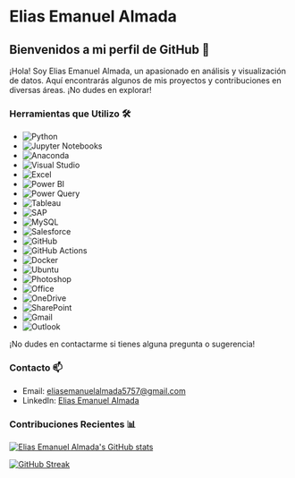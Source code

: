 # Elias Emanuel Almada

## Bienvenidos a mi perfil de GitHub 🚀

¡Hola! Soy Elias Emanuel Almada, un apasionado en análisis y visualización de datos. Aquí encontrarás algunos de mis proyectos y contribuciones en diversas áreas. ¡No dudes en explorar!

### Herramientas que Utilizo 🛠️

- ![Python](https://img.shields.io/badge/-Python-3776AB?style=flat-square&logo=python&logoColor=white)
- ![Jupyter Notebooks](https://img.shields.io/badge/-Jupyter%20Notebooks-F37626?style=flat-square&logo=jupyter&logoColor=white)
- ![Anaconda](https://img.shields.io/badge/-Anaconda-44A833?style=flat-square&logo=anaconda&logoColor=white)
- ![Visual Studio](https://img.shields.io/badge/-Visual%20Studio-5C2D91?style=flat-square&logo=visual-studio&logoColor=white)
- ![Excel](https://img.shields.io/badge/-Excel-217346?style=flat-square&logo=microsoft-excel&logoColor=white)
- ![Power BI](https://img.shields.io/badge/-Power%20BI-F2C811?style=flat-square&logo=power-bi&logoColor=white)
- ![Power Query](https://img.shields.io/badge/-Power%20Query-F2C811?style=flat-square&logo=power-bi&logoColor=white)
- ![Tableau](https://img.shields.io/badge/-Tableau-E97627?style=flat-square&logo=tableau&logoColor=white)
- ![SAP](https://img.shields.io/badge/-SAP-0FAAFF?style=flat-square&logo=sap&logoColor=white)
- ![MySQL](https://img.shields.io/badge/-MySQL-4479A1?style=flat-square&logo=mysql&logoColor=white)
- ![Salesforce](https://img.shields.io/badge/-Salesforce-00A1E0?style=flat-square&logo=salesforce&logoColor=white)
- ![GitHub](https://img.shields.io/badge/-GitHub-181717?style=flat-square&logo=github&logoColor=white)
- ![GitHub Actions](https://img.shields.io/badge/-GitHub%20Actions-2088FF?style=flat-square&logo=github-actions&logoColor=white)
- ![Docker](https://img.shields.io/badge/-Docker-2496ED?style=flat-square&logo=docker&logoColor=white)
- ![Ubuntu](https://img.shields.io/badge/-Ubuntu-E95420?style=flat-square&logo=ubuntu&logoColor=white)
- ![Photoshop](https://img.shields.io/badge/-Photoshop-31A8FF?style=flat-square&logo=adobe-photoshop&logoColor=white)
- ![Office](https://img.shields.io/badge/-Office-D83B01?style=flat-square&logo=microsoft-office&logoColor=white)
- ![OneDrive](https://img.shields.io/badge/-OneDrive-0078D4?style=flat-square&logo=onedrive&logoColor=white)
- ![SharePoint](https://img.shields.io/badge/-SharePoint-0078D4?style=flat-square&logo=microsoft-sharepoint&logoColor=white)
- ![Gmail](https://img.shields.io/badge/-Gmail-D14836?style=flat-square&logo=gmail&logoColor=white)
- ![Outlook](https://img.shields.io/badge/-Outlook-0078D4?style=flat-square&logo=microsoft-outlook&logoColor=white)

¡No dudes en contactarme si tienes alguna pregunta o sugerencia!

### Contacto 📫

- Email: [eliasemanuelalmada5757@gmail.com](mailto:eliasemanuelalmada5757@gmail.com)
- LinkedIn: [Elias Emanuel Almada](https://www.linkedin.com/in/elias-almada-795a54158/)


### Contribuciones Recientes 📊

[![Elias Emanuel Almada's GitHub stats](https://github-readme-stats.vercel.app/api?username=EliasIchi&show_icons=true&theme=radical)](https://github.com/EliasIchi)

[![GitHub Streak](https://github-readme-streak-stats.herokuapp.com?user=EliasIchi&theme=nightfox&hide_border=true&locale=es&date_format=j%20M%5B%20Y%5D)](https://git.io/streak-stats)
